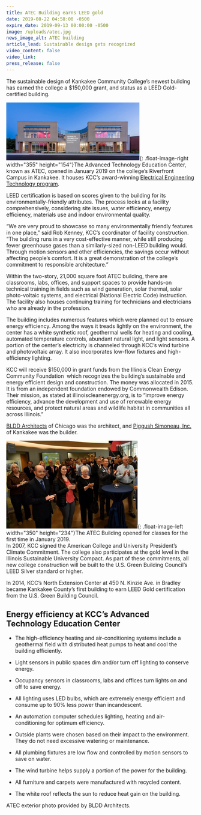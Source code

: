 ```yaml
---
title: ATEC Building earns LEED gold
date: 2019-08-22 04:58:00 -0500
expire_date: 2019-09-13 00:00:00 -0500
image: /uploads/atec.jpg
news_image_alt: ATEC building
article_lead: Sustainable design gets recognized
video_content: false
video_link:
press_release: false
---
```


The sustainable design of Kankakee Community College’s newest building has earned the college a $150,000 grant, and status as a LEED Gold-certified building.

![](/uploads/0815-53-0094c-photo-credit-bldd-architects---copy-1.jpg){: .float-image-right width="355" height="154"}The Advanced Technology Education Center, known as ATEC, opened in January 2019 on the college’s Riverfront Campus in Kankakee. It houses KCC’s award-winning [Electrical Engineering Technology program](http://kcc.smartcatalogiq.com/2019-2020/Academic-Catalog/Program-Areas/Industrial-and-Manufacturing-Technologies/Electrical-Engineering-Technology-Renewable-Energy-Technology-Track-AAS).&nbsp;

LEED certification is based on scores given to the building for its environmentally-friendly attributes. The process looks at a facility comprehensively, considering site issues, water efficiency, energy efficiency, materials use and indoor environmental quality.

“We are very proud to showcase so many environmentally friendly features in one place,” said Rob Kenney, KCC’s coordinator of facility construction. “The building runs in a very cost-effective manner, while still producing fewer greenhouse gases than a similarly-sized non-LEED building would. Through motion sensors and other efficiencies, the savings occur without affecting people’s comfort. It is a great demonstration of the college’s commitment to responsible architecture.”

Within the two-story, 21,000 square foot ATEC building, there are classrooms, labs, offices, and support spaces to provide hands-on technical training in fields such as wind generation, solar thermal, solar photo-voltaic systems, and electrical (National Electric Code) instruction. The facility also houses continuing training for technicians and electricians who are already in the profession.

The building includes numerous features which were planned out to ensure energy efficiency. Among the ways it treads lightly on the environment, the center has a white synthetic roof, geothermal wells for heating and cooling, automated temperature controls, abundant natural light, and light sensors. A portion of the center’s electricity is channeled through KCC’s wind turbine and photovoltaic array. It also incorporates low-flow fixtures and high-efficiency lighting.&nbsp;

KCC will receive $150,000 in grant funds from the Illinois Clean Energy Community Foundation &nbsp;which recognizes the building’s sustainable and energy efficient design and construction. The money was allocated in 2015. It is from an independent foundation endowed by Commonwealth Edison. Their mission, as stated at illinoiscleanenergy.org, is to “improve energy efficiency, advance the development and use of renewable energy resources, and protect natural areas and wildlife habitat in communities all across Illinois.”

[BLDD Architects](http://www.bldd.com/) of Chicago was the architect, and [Piggush Simoneau, Inc.](https://waybapro.com/PSI4/) of Kankakee was the builder.

![](/uploads/atec-grand-opening-dsc-6272---copy.jpg){: .float-image-left width="350" height="234"}The ATEC Building opened for classes for the first time in January 2019.<br>In 2007, KCC signed the American College and University President’s Climate Commitment. The college also participates at the gold level in the Illinois Sustainable University Compact. As part of these commitments, all new college construction will be built to the U.S. Green Building Council’s LEED Silver standard or higher.

In 2014, KCC’s North Extension Center at 450 N. Kinzie Ave. in Bradley became Kankakee County’s first building to earn LEED Gold certification from the U.S. Green Building Council.

## Energy efficiency at KCC’s Advanced Technology Education Center

* The high-efficiency heating and air-conditioning systems include a geothermal field with distributed heat pumps to heat and cool the building efficiently.

* Light sensors in public spaces dim and/or turn off lighting to conserve energy.

* Occupancy sensors in classrooms, labs and offices turn lights on and off to save energy.

* All lighting uses LED bulbs, which are extremely energy efficient and consume up to 90% less power than incandescent.

* An automation computer schedules lighting, heating and air-conditioning for optimum efficiency.

* Outside plants were chosen based on their impact to the environment. They do not need excessive watering or maintenance.

* All plumbing fixtures are low flow and controlled by motion sensors to save on water.

* The wind turbine helps supply a portion of the power for the building.

* All furniture and carpets were manufactured with recycled content.

* The white roof reflects the sun to reduce heat gain on the building.

ATEC exterior photo provided by BLDD Architects.
